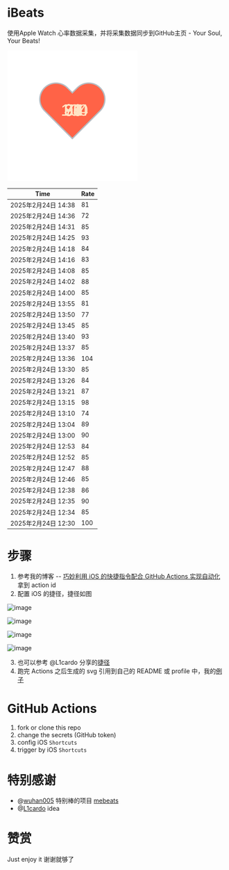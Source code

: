 # iBeats
使用Apple Watch 心率数据采集，并将采集数据同步到GitHub主页 - Your Soul, Your Beats!

![](./files/heart.svg)

<!--START_SECTION:my_heart_rate-->
| Time | Rate | 
 | ---- | ---- | 
| 2025年2月24日 14:38 | 81 |
| 2025年2月24日 14:36 | 72 |
| 2025年2月24日 14:31 | 85 |
| 2025年2月24日 14:25 | 93 |
| 2025年2月24日 14:18 | 84 |
| 2025年2月24日 14:16 | 83 |
| 2025年2月24日 14:08 | 85 |
| 2025年2月24日 14:02 | 88 |
| 2025年2月24日 14:00 | 85 |
| 2025年2月24日 13:55 | 81 |
| 2025年2月24日 13:50 | 77 |
| 2025年2月24日 13:45 | 85 |
| 2025年2月24日 13:40 | 93 |
| 2025年2月24日 13:37 | 85 |
| 2025年2月24日 13:36 | 104 |
| 2025年2月24日 13:30 | 85 |
| 2025年2月24日 13:26 | 84 |
| 2025年2月24日 13:21 | 87 |
| 2025年2月24日 13:15 | 98 |
| 2025年2月24日 13:10 | 74 |
| 2025年2月24日 13:04 | 89 |
| 2025年2月24日 13:00 | 90 |
| 2025年2月24日 12:53 | 84 |
| 2025年2月24日 12:52 | 85 |
| 2025年2月24日 12:47 | 88 |
| 2025年2月24日 12:46 | 85 |
| 2025年2月24日 12:38 | 86 |
| 2025年2月24日 12:35 | 90 |
| 2025年2月24日 12:34 | 85 |
| 2025年2月24日 12:30 | 100 |

<!--END_SECTION:my_heart_rate-->

# 步骤
1. 参考我的博客 -- [巧妙利用 iOS 的快捷指令配合 GitHub Actions 实现自动化](https://github.com/yihong0618/gitblog/issues/198) 拿到 action id
2. 配置 iOS 的捷径，捷径如图

![image](https://user-images.githubusercontent.com/15976103/122154218-0db0b480-ce97-11eb-93bb-5aec07c558dc.png)

![image](https://user-images.githubusercontent.com/15976103/122154236-186b4980-ce97-11eb-8e4b-70551a0391ae.png)

![image](https://user-images.githubusercontent.com/15976103/122154268-2d47dd00-ce97-11eb-902e-3acf292265a9.png)

![image](https://user-images.githubusercontent.com/15976103/122174055-fa144680-ceb4-11eb-9be2-3eb83cd516f7.png)

3. 也可以参考 @L1cardo 分享的[捷径](https://www.icloud.com/shortcuts/6ab6047b459c41ad822ad6b94b1c03d4)
4. 跑完 Actions 之后生成的 svg 引用到自己的 README 或 profile 中，我的[例子](https://github.com/yihong0618) 

# GitHub Actions

1. fork or clone this repo
2. change the secrets (GitHub token)
3. config iOS `Shortcuts` 
4. trigger by iOS `Shortcuts`

# 特别感谢
- @[wuhan005](https://github.com/wuhan005) 特别棒的项目 [mebeats](https://github.com/wuhan005/mebeats)
- @[L1cardo](https://github.com/L1cardo) idea

# 赞赏
Just enjoy it
谢谢就够了

